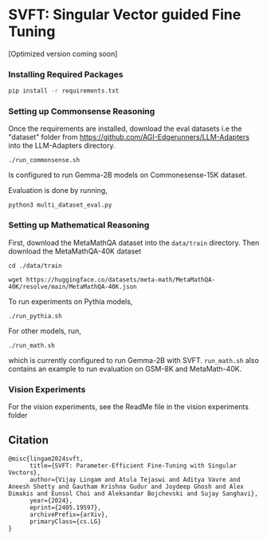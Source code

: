 # SVFT: Singular Vector guided Fine Tuning

[Optimized version coming soon]

### Installing Required Packages

```bash
pip install -r requirements.txt
```

### Setting up Commonsense Reasoning
Once the requirements are installed, download the eval datasets i.e the "dataset" folder from https://github.com/AGI-Edgerunners/LLM-Adapters into the LLM-Adapters directory.

```
./run_commonsense.sh
```
Is configured to run Gemma-2B models on Commonesense-15K dataset.

Evaluation is done by running,
```
python3 multi_dataset_eval.py
```

### Setting up Mathematical Reasoning
First, download the MetaMathQA dataset into the ```data/train``` directory. Then download the MetaMathQA-40K dataset
```
cd ./data/train

wget https://huggingface.co/datasets/meta-math/MetaMathQA-40K/resolve/main/MetaMathQA-40K.json
```
To run experiments on Pythia models,
```
./run_pythia.sh
```
For other models, run,
```
./run_math.sh
```
which is currently configured to run Gemma-2B with SVFT.
```run_math.sh``` also contains an example to run evaluation on GSM-8K and MetaMath-40K.

### Vision Experiments

For the vision experiments, see the ReadMe file in the vision experiments folder

## Citation
```
@misc{lingam2024svft,
      title={SVFT: Parameter-Efficient Fine-Tuning with Singular Vectors}, 
      author={Vijay Lingam and Atula Tejaswi and Aditya Vavre and Aneesh Shetty and Gautham Krishna Gudur and Joydeep Ghosh and Alex Dimakis and Eunsol Choi and Aleksandar Bojchevski and Sujay Sanghavi},
      year={2024},
      eprint={2405.19597},
      archivePrefix={arXiv},
      primaryClass={cs.LG}
}
```

